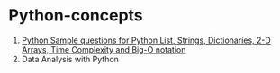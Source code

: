 # Python-concepts
1. [Python Sample questions for Python List, Strings, Dictionaries, 2-D Arrays, Time Complexity and Big-O notation](https://github.com/akank20/Python-concepts/blob/master/Python_Sample_questions_for_Python_list_strings_dictionaries_2d-arrays_time-complexity.ipynb)
2. Data Analysis with Python
